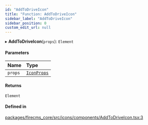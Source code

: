 ```yaml
---
id: "AddToDriveIcon"
title: "Function: AddToDriveIcon"
sidebar_label: "AddToDriveIcon"
sidebar_position: 0
custom_edit_url: null
---
```


▸ **AddToDriveIcon**(`props`): `Element`

#### Parameters

| Name | Type |
| :------ | :------ |
| `props` | [`IconProps`](../types/IconProps.md) |

#### Returns

`Element`

#### Defined in

[packages/firecms_core/src/icons/components/AddToDriveIcon.tsx:3](https://github.com/FireCMSco/firecms/blob/d45f3739/packages/firecms_core/src/icons/components/AddToDriveIcon.tsx#L3)
